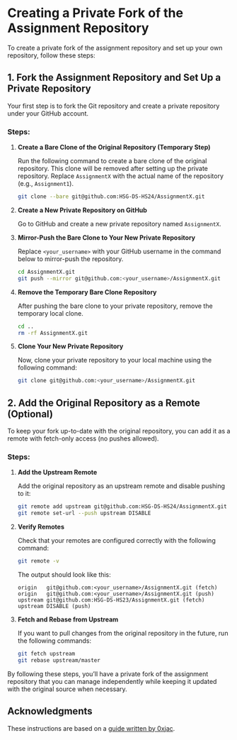 # Creating a Private Fork of the Assignment Repository

To create a private fork of the assignment repository and set up your own repository, follow these steps:

## 1. Fork the Assignment Repository and Set Up a Private Repository

Your first step is to fork the Git repository and create a private repository under your GitHub account.

### Steps:

1. **Create a Bare Clone of the Original Repository (Temporary Step)**  

   Run the following command to create a bare clone of the original repository. This clone will be removed after setting up the private repository. Replace `AssignmentX` with the actual name of the repository (e.g., `Assignment1`).
   ```bash
   git clone --bare git@github.com:HSG-DS-HS24/AssignmentX.git
   ```

2. **Create a New Private Repository on GitHub**  

   Go to GitHub and create a new private repository named `AssignmentX`.

3. **Mirror-Push the Bare Clone to Your New Private Repository**  

   Replace `<your_username>` with your GitHub username in the command below to mirror-push the repository.
   ```bash
   cd AssignmentX.git
   git push --mirror git@github.com:<your_username>/AssignmentX.git
   ```

4. **Remove the Temporary Bare Clone Repository**  

   After pushing the bare clone to your private repository, remove the temporary local clone.
   ```bash
   cd ..
   rm -rf AssignmentX.git
   ```

5. **Clone Your New Private Repository**  

   Now, clone your private repository to your local machine using the following command:
   ```bash
   git clone git@github.com:<your_username>/AssignmentX.git
   ```

## 2. Add the Original Repository as a Remote (Optional)

To keep your fork up-to-date with the original repository, you can add it as a remote with fetch-only access (no pushes allowed).

### Steps:

1. **Add the Upstream Remote**  

   Add the original repository as an upstream remote and disable pushing to it:
   ```bash
   git remote add upstream git@github.com:HSG-DS-HS24/AssignmentX.git
   git remote set-url --push upstream DISABLE
   ```

2. **Verify Remotes**  

   Check that your remotes are configured correctly with the following command:
   ```bash
   git remote -v
   ```
   The output should look like this:
   ```
   origin   git@github.com:<your_username>/AssignmentX.git (fetch)
   origin   git@github.com:<your_username>/AssignmentX.git (push)
   upstream git@github.com:HSG-DS-HS23/AssignmentX.git (fetch)
   upstream DISABLE (push)
   ```

3. **Fetch and Rebase from Upstream**  

   If you want to pull changes from the original repository in the future, run the following commands:
   ```bash
   git fetch upstream
   git rebase upstream/master
   ```

By following these steps, you’ll have a private fork of the assignment repository that you can manage independently while keeping it updated with the original source when necessary.

## Acknowledgments

These instructions are based on a [guide written by 0xjac](https://gist.github.com/0xjac/85097472043b697ab57ba1b1c7530274).
